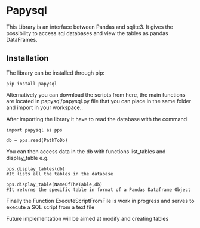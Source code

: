 # Papysql


This Library is an interface between Pandas and sqlite3. It gives the possibility to access sql databases and view the tables as pandas DataFrames.

## Installation

The library can be installed through pip:

```
pip install papysql
```  

Alternatively you can download the scripts from here, the main functions are located in papysql/papysql.py file that you can place in the same folder and import in your workspace..

After importing the library it have to read the database with the command

```
import papysql as pps

db = pps.read(PathToDb)

```

You can then access data in the db with functions list_tables and display_table e.g.


```
pps.display_tables(db)
#It lists all the tables in the database

pps.display_table(NameOfTheTable,db)
#It returns the specific table in format of a Pandas Dataframe Object

```
Finally the Function ExecuteScriptFromFile is work in progress and serves to execute a SQL script from a text file

Future implementation will be aimed at modify and creating tables
